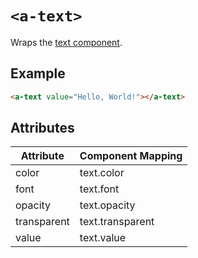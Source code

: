 # `<a-text>`

[text]: ../components/text.md

Wraps the [text component][text].

## Example

```html
<a-text value="Hello, World!"></a-text>
```

## Attributes

| Attribute      | Component Mapping  |
|----------------|--------------------|
| color          | text.color         |
| font           | text.font          |
| opacity        | text.opacity       |
| transparent    | text.transparent   |
| value          | text.value         |
